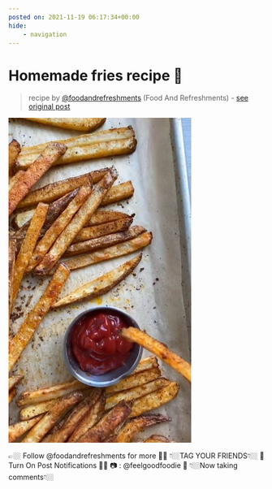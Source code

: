 ```yaml
---
posted on: 2021-11-19 06:17:34+00:00
hide:
    - navigation
---
```


# Homemade fries recipe 🍟 

> recipe by [@foodandrefreshments](https://www.instagram.com/foodandrefreshments/) 
(Food And Refreshments) - [see original post](https://instagram.com/p/CWcnLaWo-0e)

![](../img/foodandrefreshments_19-11-2021_0611.png)

👉🏼 Follow @foodandrefreshments for more 👍🏼
👇🏼TAG YOUR FRIENDS👇🏼
📲Turn On Post Notifications 🙌🏻
📷 : @feelgoodfoodie 🤎
👇🏼Now taking comments👇🏼 
